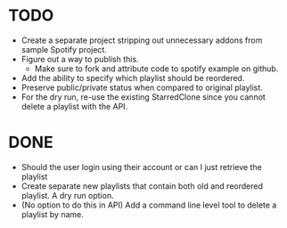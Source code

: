 # TODO
- Create a separate project stripping out unnecessary addons from sample Spotify project.
- Figure out a way to publish this.
    - Make sure to fork and attribute code to spotify example on github.
- Add the ability to specify which playlist should be reordered.
- Preserve public/private status when compared to original playlist.
- For the dry run, re-use the existing StarredClone since you cannot delete a playlist with the API.
 
# DONE
- Should the user login using their account or can I just retrieve the playlist 
- Create separate new playlists that contain both old and reordered playlist. A dry run option.
- (No option to do this in API) Add a command line level tool to delete a playlist by name. 